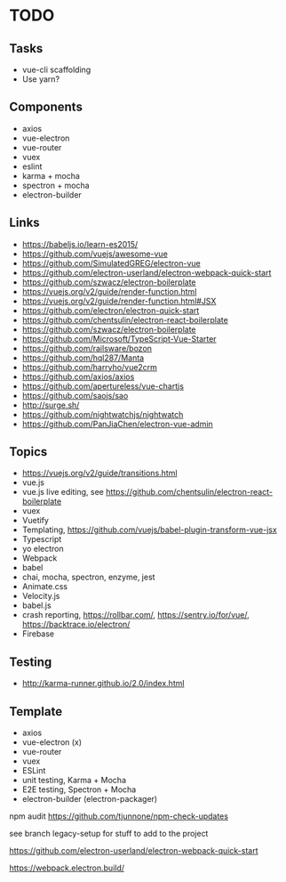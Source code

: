 # TODO

## Tasks
* vue-cli scaffolding
* Use yarn?

## Components
* axios
* vue-electron
* vue-router
* vuex
* eslint
* karma + mocha
* spectron + mocha
* electron-builder

## Links
* https://babeljs.io/learn-es2015/
* https://github.com/vuejs/awesome-vue
* https://github.com/SimulatedGREG/electron-vue
* https://github.com/electron-userland/electron-webpack-quick-start
* https://github.com/szwacz/electron-boilerplate
* https://vuejs.org/v2/guide/render-function.html
* https://vuejs.org/v2/guide/render-function.html#JSX
* https://github.com/electron/electron-quick-start
* https://github.com/chentsulin/electron-react-boilerplate
* https://github.com/szwacz/electron-boilerplate
* https://github.com/Microsoft/TypeScript-Vue-Starter
* https://github.com/railsware/bozon
* https://github.com/hql287/Manta
* https://github.com/harryho/vue2crm
* https://github.com/axios/axios
* https://github.com/apertureless/vue-chartjs
* https://github.com/saojs/sao
* http://surge.sh/
* https://github.com/nightwatchjs/nightwatch
* https://github.com/PanJiaChen/electron-vue-admin

## Topics
* https://vuejs.org/v2/guide/transitions.html
* vue.js
* vue.js live editing, see https://github.com/chentsulin/electron-react-boilerplate
* vuex
* Vuetify
* Templating, https://github.com/vuejs/babel-plugin-transform-vue-jsx
* Typescript
* yo electron
* Webpack
* babel
* chai, mocha, spectron, enzyme, jest
* Animate.css
* Velocity.js
* babel.js
* crash reporting, https://rollbar.com/, https://sentry.io/for/vue/, https://backtrace.io/electron/
* Firebase

## Testing
* http://karma-runner.github.io/2.0/index.html

## Template
* axios
* vue-electron (x)
* vue-router
* vuex
* ESLint
* unit testing, Karma + Mocha
* E2E testing, Spectron + Mocha
* electron-builder (electron-packager)




npm audit
https://github.com/tjunnone/npm-check-updates

see branch legacy-setup for stuff to add to the project

https://github.com/electron-userland/electron-webpack-quick-start


https://webpack.electron.build/

